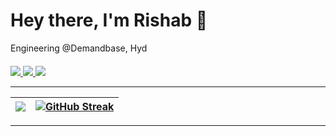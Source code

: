 <h1 align="left">Hey there, I'm Rishab 👋</h1>

Engineering @Demandbase, Hyd
<br>
<p align="left" style="margin-top:20px;">

<a href="https://www.linkedin.com/in/rishab-purkayastha-8817b9210/">
<img src="https://img.shields.io/badge/linkedin-%230077B5.svg?&style=for-the-badge&logo=linkedin&logoColor=white"></img>
</a>

<a href="https://drive.google.com/file/d/1KCEC4biV5FGUkOOzCu4nIOLnnpugtC5-/view?usp=sharing">
<img src="https://img.shields.io/badge/resume-pdf-%23181717.svg?&style=for-the-badge&logoColor=white">
</img>
</a>

<a href="mailto:rishabpurkayastha28@gmail.com">
<img src="https://img.shields.io/badge/gmail-D14836?&style=for-the-badge&logo=gmail&logoColor=white"></img>
</a>
                                                                                                    
</p> 


---

|<img src="https://github-readme-stats.vercel.app/api?username=rishab1128&show_icons=true&theme=gotham"> |[![GitHub Streak](https://github-readme-streak-stats.herokuapp.com?user=rishab1128&theme=react)](https://git.io/streak-stats)
|---|---|
 
 ---
